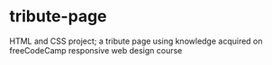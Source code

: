 # tribute-page
HTML and CSS project; a tribute page using knowledge acquired on freeCodeCamp responsive web design course
